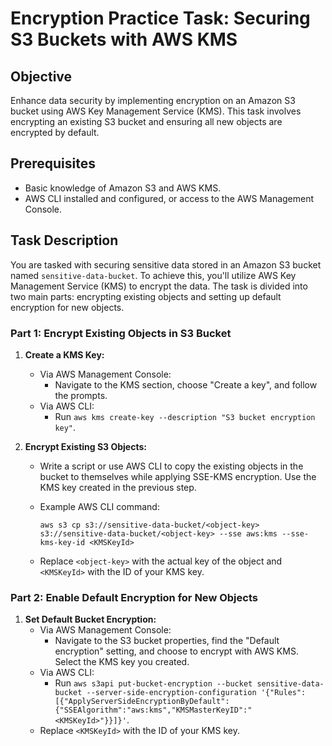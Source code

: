 # Encryption Practice Task: Securing S3 Buckets with AWS KMS

## Objective

Enhance data security by implementing encryption on an Amazon S3 bucket using AWS Key Management Service (KMS). This task involves encrypting an existing S3 bucket and ensuring all new objects are encrypted by default.

## Prerequisites

-   Basic knowledge of Amazon S3 and AWS KMS.
-   AWS CLI installed and configured, or access to the AWS Management Console.

## Task Description

You are tasked with securing sensitive data stored in an Amazon S3 bucket named `sensitive-data-bucket`. To achieve this, you'll utilize AWS Key Management Service (KMS) to encrypt the data. The task is divided into two main parts: encrypting existing objects and setting up default encryption for new objects.

### Part 1: Encrypt Existing Objects in S3 Bucket

1.  **Create a KMS Key:**
    
    -   Via AWS Management Console:
        -   Navigate to the KMS section, choose "Create a key", and follow the prompts.
    -   Via AWS CLI:
        -   Run `aws kms create-key --description "S3 bucket encryption key"`.
2.  **Encrypt Existing S3 Objects:**
    
    -   Write a script or use AWS CLI to copy the existing objects in the bucket to themselves while applying SSE-KMS encryption. Use the KMS key created in the previous step.
    -   Example AWS CLI command:
        
        `aws s3 cp s3://sensitive-data-bucket/<object-key> s3://sensitive-data-bucket/<object-key> --sse aws:kms --sse-kms-key-id <KMSKeyId>` 
        
    -   Replace `<object-key>` with the actual key of the object and `<KMSKeyId>` with the ID of your KMS key.

### Part 2: Enable Default Encryption for New Objects

1.  **Set Default Bucket Encryption:**
    -   Via AWS Management Console:
        -   Navigate to the S3 bucket properties, find the "Default encryption" setting, and choose to encrypt with AWS KMS. Select the KMS key you created.
    -   Via AWS CLI:
        -   Run `aws s3api put-bucket-encryption --bucket sensitive-data-bucket --server-side-encryption-configuration '{"Rules":[{"ApplyServerSideEncryptionByDefault":{"SSEAlgorithm":"aws:kms","KMSMasterKeyID":"<KMSKeyId>"}}]}'`.
    -   Replace `<KMSKeyId>` with the ID of your KMS key.
